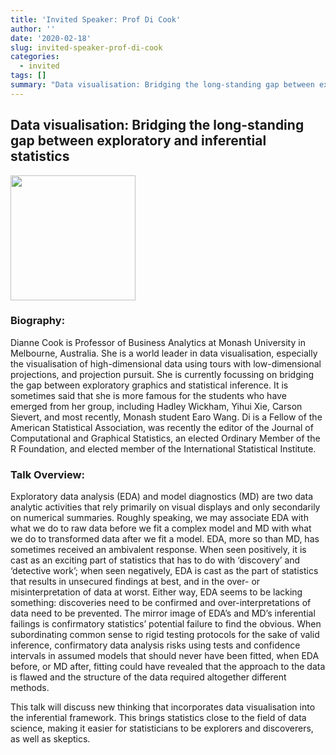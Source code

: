 ```yaml
---
title: 'Invited Speaker: Prof Di Cook'
author: ''
date: '2020-02-18'
slug: invited-speaker-prof-di-cook
categories:
  - invited
tags: []
summary: "Data visualisation: Bridging the long-standing gap between exploratory and inferential statistics"
---
```


## Data visualisation: Bridging the long-standing gap between exploratory and inferential statistics

<img src="/img/speakers/dicook-2019.png" width="200px"/>


### Biography:

Dianne Cook is Professor of Business Analytics at Monash University in
Melbourne, Australia.  She is a world leader in data visualisation,
especially the visualisation of high-dimensional data using tours with
low-dimensional projections, and projection pursuit.  She is currently
focussing on bridging the gap between exploratory graphics and
statistical inference. It is sometimes said that she is more famous
for the students who have emerged from her group, including  Hadley
Wickham, Yihui Xie, Carson Sievert, and most recently, Monash student
Earo Wang. Di is a Fellow of the American Statistical Association, was
recently the editor of the Journal of Computational and Graphical
Statistics, an elected Ordinary Member of the R Foundation, and
elected member of the International Statistical Institute.

### Talk Overview:

Exploratory data analysis (EDA) and model diagnostics (MD) are two data analytic activities that rely primarily on visual displays and only secondarily on numerical summaries. Roughly speaking, we may associate EDA with what we do to raw data before we fit a complex model and MD with what we do to transformed data after we fit a model. EDA, more so than MD, has sometimes received an ambivalent response. When seen positively, it is cast as an exciting part of statistics that has to do with ‘discovery’ and ‘detective work’; when seen negatively, EDA is cast as the part of statistics that results in unsecured findings at best, and in the over- or misinterpretation of data at worst. Either way, EDA seems to be lacking something: discoveries need to be confirmed and over-interpretations of data need to be prevented.  The mirror image of EDA’s and MD’s inferential failings is confirmatory statistics’ potential failure to find the obvious. When subordinating common sense to rigid testing protocols for the sake of valid inference, confirmatory data analysis risks using tests and confidence intervals in assumed models that should never have been fitted, when EDA before, or MD after, fitting could have revealed that the approach to the data is flawed and the structure of the data required altogether different methods.

This talk will discuss new thinking that incorporates data visualisation into the inferential framework. This brings statistics close to the field of data science, making it easier for statisticians to be explorers and discoverers, as well as skeptics.